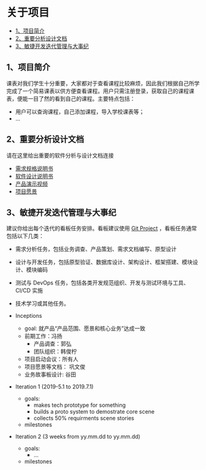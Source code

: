 # 关于项目


- [1、项目简介](https://github.com/sysu-coursecard/Coursecard2.0/blob/master/dashboard/01-about.md#1项目简介)
- [2、重要分析设计文档](https://github.com/sysu-coursecard/Coursecard2.0/blob/master/dashboard/01-about.md#2重要分析设计文档)
- [3、敏捷开发迭代管理与大事纪](https://github.com/sysu-coursecard/Coursecard2.0/blob/master/dashboard/01-about.md#3敏捷开发迭代管理与大事纪)


## 1、项目简介

课表对我们学生十分重要，大家都对于查看课程比较麻烦，因此我们根据自己所学完成了一个简易课表以供方便查看课程。用户只需注册登录，获取自己的课程课表，便能一目了然的看到自己的课程。主要特点包括：

- 用户可以查询课程，自己添加课程，导入学校课表等；
- …

## 2、重要分析设计文档

请在这里给出重要的软件分析与设计文档连接


- [需求规格说明书](https://github.com/sysu-coursecard/Coursecard2.0/blob/master/dashboard/Requirementspecification.md)
- [软件设计说明书](https://github.com/sysu-coursecard/Coursecard2.0/blob/master/dashboard/API_Design.md)
- [产品演示视频](https://github.com/sysu-coursecard/Coursecard2.0/blob/master/dashboard/assets/video.mp4)
- [项目愿景](https://github.com/sysu-coursecard/Coursecard2.0/blob/master/dashboard/04-vision.md)


## 3、敏捷开发迭代管理与大事纪

建议你给出每个迭代的看板任务安排。看板建议使用 [Git Project](https://github.com/orgs/rookies-sysu/projects?query=is%3Aclosed) ，看板任务通常包括以下几类：

- 需求分析任务，包括业务调查、产品策划、需求文档编写、原型设计
- 设计与开发任务，包括原型验证、数据库设计、架构设计、框架搭建、模块设计、模块编码
- 测试与 DevOps 任务，包括各类开发规范组织、开发与测试环境与工具、CI/CD 实施
- 技术学习或其他任务。


- Inceptions
  - goal: 就产品“产品范围、愿景和核心业务”达成一致
  - 前期工作：冯扬
    - 产品调查：郭弘
    - 团队组织：韩俊柠
  - 项目启动会议：所有人
  - 项目愿景等文档： 巩文俊
  - 业务故事板设计: 谷田
- Iteration 1 (2019-5.1 to 2019.7.1)

  - goals:
    - makes tech prototype for something
    - builds a proto system to demostrate core scene
    - collects 50% requirments scene stories
  - milestones

- Iteration 2 (3 weeks from yy.mm.dd to yy.mm.dd)
  - goals:
    - …
  - milestones
